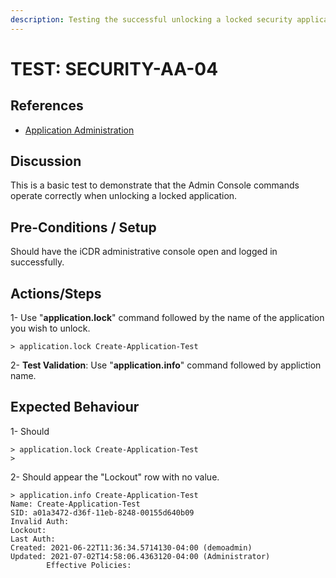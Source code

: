 ```yaml
---
description: Testing the successful unlocking a locked security application.
---
```


# TEST: SECURITY-AA-04

## References

* [Application Administration](./)

## Discussion

This is a basic test to demonstrate that the Admin Console commands operate correctly when unlocking a locked application.

## Pre-Conditions / Setup

Should have the iCDR administrative console open and logged in successfully.

## Actions/Steps

1- Use "**application.lock**" command followed by the name of the application you wish to unlock.

```text
> application.lock Create-Application-Test
```

2- **Test Validation**: Use "**application.info**" command  followed by appliction name.

## Expected Behaviour

1- Should 

```text
> application.lock Create-Application-Test
>
```

2- Should appear the "Lockout" row with no value.

```text
> application.info Create-Application-Test
Name: Create-Application-Test
SID: a01a3472-d36f-11eb-8248-00155d640b09
Invalid Auth:
Lockout:
Last Auth:
Created: 2021-06-22T11:36:34.5714130-04:00 (demoadmin)
Updated: 2021-07-02T14:58:06.4363120-04:00 (Administrator)
        Effective Policies:
```



